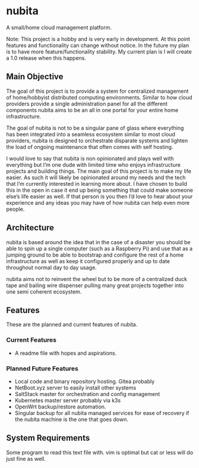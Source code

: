 # nubita
A small/home cloud management platform.

Note: This project is a hobby and is very early in development. At this point features and functionality can change without notice. In the future my plan is to have more feature/functionality stability. My current plan is I will create a 1.0 release when this happens. 

## Main Objective

The goal of this project is to provide a system for centralized management of home/hobbyist distributed computing environments. Similar to how cloud providers provide a single administration panel for all the different components nubita aims to be an all in one portal for your entire home infrastructure. 

The goal of nubita is not to be a singular pane of glass where everything has been integrated into a seamless ecosystem similar to most cloud providers, nubita is designed to orchestrate disparate systems and lighten the load of ongoing maintenance that often comes with self hosting. 

I would love to say that nubita is non opinionated and plays well with everything but I’m one dude with limited time who enjoys infrastructure projects and building things. The main goal of this project is to make my life easier. As such it will likely be opinionated around my needs and the tech that I’m currently interested in learning more about. I have chosen to build this in the open in case it end up being something that could make someone else’s life easier as well. If that person is you then I’d love to hear about your experience and any ideas you may have of how nubita can help even more people. 

## Architecture

nubita is based around the idea that in the case of a disaster you should be able to spin up a single computer (such as a Raspberry Pi) and use that as a jumping ground to be able to bootstrap and configure the rest of a home infrastructure as well as keep it configured properly and up to date throughout normal day to day usage. 

nubita aims not to reinvent the wheel but to be more of a centralized duck tape and bailing wire dispenser pulling many great projects together into one semi coherent ecosystem. 

## Features

These are the planned and current features of nubita.

### Current Features

 - A readme file with hopes and aspirations. 

### Planned Future Features

 - Local code and binary repository hosting. Gitea probably
 - NetBoot.xyz server to easily install other systems 
 - SaltStack master for orchestration and config management 
 - Kubernetes master server probably via k3s
 - OpenWrt backup/restore automation. 
 - Singular backup for all nubita managed services for ease of recovery if the nubita machine is the one that goes down. 

## System Requirements

Some program to read this text file with. vim is optimal but cat or less will do just fine as well.  
